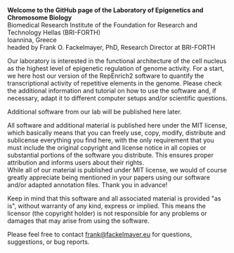 **Welcome to the GitHub page of the Laboratory of Epigenetics and Chromosome Biology**<br>
Biomedical Research Institute of the Foundation for Research and Technology Hellas (BRI-FORTH)<br>
Ioannina, Greece<br>
headed by Frank O. Fackelmayer, PhD, Research Director at BRI-FORTH

Our laboratory is interested in the functional architecture of the cell nucleus as the 
highest level of epigenetic regulation of genome activity. For a start, we here host our version of the
RepEnrich2 software to quantify the transcriptional activity of repetitive elements in the
genome. Please check the additional information and tutorial on how to use the software and,
if necessary, adapt it to different computer setups and/or scientific questions.

Additional software from our lab will be published here later. 

All software and additional material is published here under the MIT license, which basically
means that you can freely use, copy, modify, distribute and sublicense everything you find here,
with the only requirement that you must include the original copyright and license notice in 
all copies or substantial portions of the software you distribute. This ensures proper attribution 
and informs users about their rights. <br>
While all of our material is published under MIT license, we would of course greatly appreciate being mentioned in your papers using our software and/or adapted annotation files. Thank you in advance!

Keep in mind that this software and all associated material is provided "as is", without warranty 
of any kind, express or implied. This means the licensor (the copyright holder) is not responsible 
for any problems or damages that may arise from using the software.

Please feel free to contact frank@fackelmayer.eu for questions, suggestions, or bug reports.
